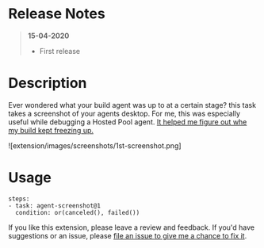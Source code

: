 # Release Notes
> **15-04-2020**
> - First release

# Description

Ever wondered what your build agent was up to at a certain stage? this task takes a screenshot of your agents desktop. For me, this was especially useful while debugging a Hosted Pool agent. [It helped me figure out whe my build kept freezing up.](https://jessehouwing.net/what-to-do-when-your-build-hangs-on-the-hosted-pool/)

![extension/images/screenshots/1st-screenshot.png]

# Usage

```
steps:
- task: agent-screenshot@1
  condition: or(canceled(), failed())
```

If you like this extension, please leave a review and feedback. If you'd have suggestions or an issue, please [file an issue to give me a chance to fix it](https://github.com/jessehouwing/jessehouwing/azure-pipelines-agent-screenshot/issues).
